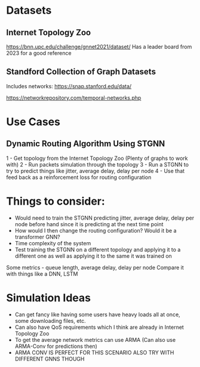 # Datasets
## Internet Topology Zoo
https://bnn.upc.edu/challenge/gnnet2021/dataset/
Has a leader board from 2023 for a good reference


## Standford Collection of Graph Datasets
Includes networks:
https://snap.stanford.edu/data/


https://networkrepository.com/temporal-networks.php



# Use Cases
## Dynamic Routing Algorithm Using STGNN
1 - Get topology from the Internet Topology Zoo (Plenty of graphs to work with)
2 - Run packets simulation through the topology
3 - Run a STGNN to try to predict things like jitter, average delay, delay per node
4 - Use that feed back as a reinforcement loss for routing configuration


# Things to consider:
- Would need to train the STGNN predicting jitter, average delay, delay per node before hand since it is predicting at the next time point
- How would I then change the routing configuration? Would it be a transformer GNN?
- Time complexity of the system
- Test training the STGNN on a different topology and applying it to a different one as well as applying it to the same it was trained on


Some metrics - queue length, average delay, delay per node
Compare it with things like a DNN, LSTM


# Simulation Ideas
- Can get fancy like having some users have heavy loads all at once, some downloading files, etc.
- Can also have QoS requirements which I think are already in Internet Topology Zoo
- To get the average network metrics can use ARMA (Can also use ARMA-Conv for predictions then)
- ARMA CONV IS PERFECT FOR THIS SCENARIO ALSO TRY WITH DIFFERENT GNNS THOUGH
